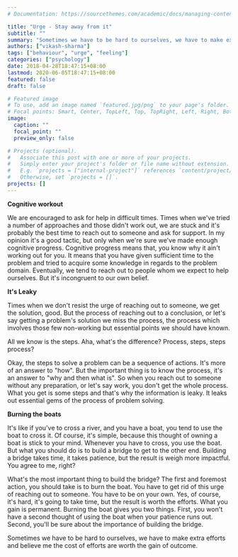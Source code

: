 ```yaml
---
# Documentation: https://sourcethemes.com/academic/docs/managing-content/

title: "Urge - Stay away from it"
subtitle: ""
summary: "Sometimes we have to be hard to ourselves, we have to make extra efforts and believe me the cost of efforts are worth the gain of outcome."
authors: ["vikash-sharma"]
tags: ["behaviour", "urge", "feeling"]
categories: ["psychology"]
date: 2018-04-28T18:47:15+08:00
lastmod: 2020-06-05T18:47:15+08:00
featured: false
draft: false

# Featured image
# To use, add an image named `featured.jpg/png` to your page's folder.
# Focal points: Smart, Center, TopLeft, Top, TopRight, Left, Right, BottomLeft, Bottom, BottomRight.
image:
  caption: ""
  focal_point: ""
  preview_only: false

# Projects (optional).
#   Associate this post with one or more of your projects.
#   Simply enter your project's folder or file name without extension.
#   E.g. `projects = ["internal-project"]` references `content/project/deep-learning/index.md`.
#   Otherwise, set `projects = []`.
projects: []
---
```


**Cognitive workout**

We are encouraged to ask for help in difficult times. Times when we've tried a number of approaches and those didn't work out, we are stuck and it's probably the best time to reach out to someone and ask for support. In my opinion it's a good tactic, but only when we're sure we've made enough cognitive progress. Cognitive progress means that, you know why it ain't working out for you. It means that you have given sufficient time to the problem and tried to acquire some knowledge in regards to the problem domain. Eventually, we tend to reach out to people whom we expect to help ourselves. But it's incongruent to our own belief.

**It's Leaky**

Times when we don't resist the urge of reaching out to someone, we get the solution, good. But the process of reaching out to a conclusion, or let's say getting a problem's solution we miss the process, the process which involves those few non-working but essential points we should have known.

All we know is the steps. Aha, what's the difference? Process, steps, steps process?

Okay, the steps to solve a problem can be a sequence of actions. It's more of an answer to "how". But the important thing is to know the process, it's an answer to "why and then what is". So when you reach out to someone without any preparation, or let's say work, you don't get the whole process. What you get is some steps and that's why the information is leaky. It leaks out essential gems of the process of problem solving.

**Burning the boats**

It's like if you've to cross a river, and you have a boat, you tend to use the boat to cross it. Of course, it's simple, because this thought of owning a boat is stick to your mind. Whenever you have to cross, you use the boat. But what you should do is to build a bridge to get to the other end. Building a bridge takes time, it takes patience, but the result is weigh more impactful. You agree to me, right?

What's the most important thing to build the bridge? The first and foremost action, you should take is to burn the boat. You have to get rid of this urge of reaching out to someone. You have to be on your own. Yes, of course, it's hard, it's going to take time, but the result is worth the efforts. What you gain is permanent. Burning the boat gives you two things. First, you won't have a second thought of using the boat when your patience runs out. Second, you'll be sure about the importance of building the bridge.

Sometimes we have to be hard to ourselves, we have to make extra efforts and believe me the cost of efforts are worth the gain of outcome.
